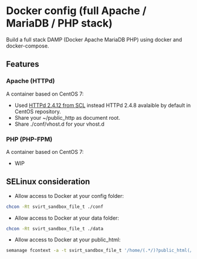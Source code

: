 # Docker config (full Apache / MariaDB / PHP stack)
Build a full stack DAMP (Docker Apache MariaDB PHP) using docker and docker-compose.

## Features

### Apache (HTTPd)
A container based on CentOS 7:
* Used [HTTPd 2.4.12 from SCL](https://www.softwarecollections.org/en/scls/rhscl/httpd24/) instead HTTPd 2.4.8 avalaible by default in CentOS repository.
* Share your ~/public_http as document root.
* Share ./conf/vhost.d for your vhost.d

### PHP (PHP-FPM)
A container based on CentOS 7:
* WIP

## SELinux consideration
* Allow access to Docker at your config folder:
~~~bash
chcon -Rt svirt_sandbox_file_t ./conf
~~~
* Allow access to Docker at your data folder:
~~~bash
chcon -Rt svirt_sandbox_file_t ./data
~~~
* Allow access to Docker at your public_html:
~~~bash
semanage fcontext -a -t svirt_sandbox_file_t '/home/(.*/)?public_html(/.*)?'
~~~